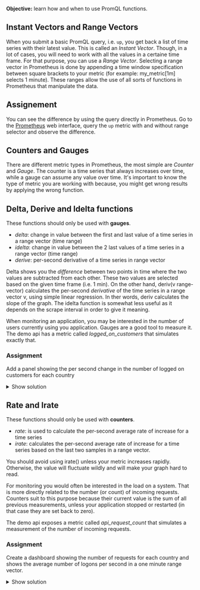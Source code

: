 **Objective:** learn how and when to use PromQL functions.

## Instant Vectors and Range Vectors
When you submit a basic PromQL query, i.e. `up`, you get back a list of time series with their latest value. 
This is called an *Instant Vector*. Though, in a lot of cases, you will need to work with all the values in a certaine time frame.
For that purpose, you can use a *Range Vector*. Selecting a range vector in Prometheus is done by 
appending a time window specification between square brackets to your metric (for example: my_metric[1m] selects 1 minute).
These ranges allow the use of all sorts of functions in Prometheus that manipulate the data.

## Assignement
You can see the difference by using the query directly in Prometheus.
Go to the [Prometheus](https://[[HOST_SUBDOMAIN]]-9090-[[KATACODA_HOST]].environments.katacoda.com/) 
web interface, query the `up` metric with and without range selector and observe the difference.


## Counters and Gauges
There are different metric types in Prometheus, the most simple are *Counter* and *Gauge*. 
The counter is a time series that always increases over time, while a gauge can assume any value over time.
It's important to know the type of metric you are working with because, you might get wrong results by applying the wrong function.


## Delta, Derive and Idelta functions
These functions should only be used with **gauges**.
* *delta*: change in value between the first and last value of a time series in a range vector (time range)
* *idelta*: change in value between the 2 last values of a time series in a range vector (time range)
* *derive*: per-second derivative of a time series in range vector

Delta shows you the *difference* between two points in time where the two values are subtracted from each other. 
These two values are selected based on the given time frame (i.e. 1 min). 
On the other hand, deriv(v range-vector) calculates the per-second *derivative* of the time series in a range vector v,
using simple linear regression. In ther words, deriv calculates the slope of the graph.
The idelta function is somewhat less useful as it depends on the scrape interval in order to give it meaning.

When monitoring an application, you may be interested in the number of users currently using you application.
Gauges are a good tool to measure it. The demo api has a metric called *logged_on_customers* that simulates exactly that.

### Assignment
Add a panel showing the per second change in the number of logged on customers for each country

<details>
  <summary>Show solution</summary>
  <p>
  **Solution**. You should have filled in: ```deriv(logged_on_customers{country='$country'}[1m])}```
  <!-- ![assignment5-1](./chapter2/assignment5-1.png) -->
  </p>
</details>

## Rate and Irate
These functions should only be used with **counters**.
* *rate*: is used to calculate the per-second average rate of increase for a time series
* *irate*: calculates the per-second average rate of increase for a time series based on the last two samples in a range vector.

You should avoid using irate() unless your metric increases rapidly.
Otherwise, the value will fluctuate wildly and will make your graph hard to read.

For monitoring you would often be interested in the load on a system. 
That is more directly related to the number (or count) of incoming requests. 
Counters suit to this purpose because their current value is the sum of all previous measurements,
unless your application stopped or restarted (in that case they are set back to zero).

The demo api exposes a metric called *api_request_count* that simulates a measurement of the number of incoming requests.

### Assignment
Create a dashboard showing the number of requests for each country and shows the average number of logons per second 
in a one minute range vector.

<details>
  <summary>Show solution</summary>
  <p>
  You should have filled in: ```rate(api_request_count[1m])```
  </p>
</details>

